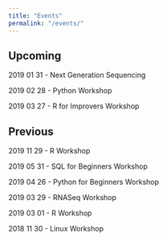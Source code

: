```yaml
---
title: "Events"
permalink: "/events/"
---
```


## Upcoming

2019 01 31 - Next Generation Sequencing

2019 02 28 - Python Workshop

2019 03 27 - R for Improvers Workshop

## Previous

2019 11 29 - R Workshop

2019 05 31 - SQL for Beginners Workshop

2019 04 26 - Python for Beginners Workshop

2019 03 29 - RNASeq Workshop

2019 03 01 - R Workshop

2018 11 30 - Linux Workshop